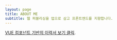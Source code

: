 ```yaml
---
layout: page
title: ABOUT ME
subtitle: 웹 퍼블리싱을 업으로 삼고 프론트엔드를 지향합니다.
---
```



[VUE 컴포넌트 기반의 이력서 보기 클릭](https://jungma.github.io/resume/).